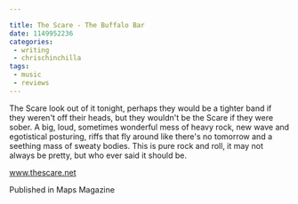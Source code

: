 ```yaml
---

title: The Scare - The Buffalo Bar
date: 1149952236
categories:
 - writing
 - chrischinchilla
tags: 
 - music 
 - reviews
---
```


The Scare look out of it tonight, perhaps they would be a tighter band if they weren't off their heads, but they wouldn't be the Scare if they were sober. A big, loud, sometimes wonderful mess of heavy rock, new wave and egotistical posturing, riffs that fly around like there's no tomorrow and a seething mass of sweaty bodies. This is pure rock and roll, it may not always be pretty, but who ever said it should be.

<a href='https://www.thescare.net' target='_blank'>www.thescare.net</a>

Published in Maps Magazine
